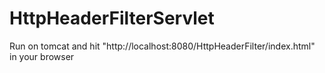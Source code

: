 # HttpHeaderFilterServlet

Run on tomcat and hit "http://localhost:8080/HttpHeaderFilter/index.html" in your browser
